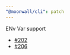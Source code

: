 ```yaml
---
"@moonwall/cli": patch
---
```


ENv Var support
- [#202](https://github.com/Moonsong-Labs/moonwall/issues/202)
- [#206](https://github.com/Moonsong-Labs/moonwall/issues/206)